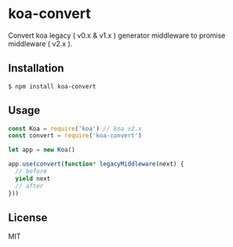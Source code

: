 
# koa-convert

Convert koa legacy ( v0.x & v1.x ) generator middleware to promise middleware ( v2.x ).

## Installation

```
$ npm install koa-convert
```

## Usage

```js
const Koa = require('koa') // koa v2.x
const convert = require('koa-convert')

let app = new Koa()

app.use(convert(function* legacyMiddleware(next) {
  // before
  yield next
  // after
}))
```

## License

MIT
